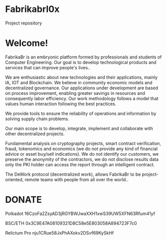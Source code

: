 # FabrikabrI0x
Project repository

# Welcome!
FabrikaBr is an embryonic platform formed by professionals and students of Computer Engineering. Our goal is to develop technological products and services that can improve people's lives..

We are enthusiastic about new technologies and their applications, mainly IA, IOT and Blockchain. We believe in community economic models and decentralized governance. Our applications under development are based on process improvement, enabling greater savings in resources and consequently labor efficiency. Our work methodology follows a model that values human interaction following the best practices.

We provide tools to ensure the reliability of operations and information by solving supply chain problems.

Our main scope is to develop, integrate, implement and collaborate with other decentralized projects.

Fundamental analysis on cryptography projects, smart contract verification, fraud, tokenomics and economics (we do not provide any kind of financial advice or asset buy/sell indications). We do not identify our customers, we preserve the anonymity of the contractors, we do not disclose results data only the PKI holder can access the report through an intelligent contract.

The DeWork protocol (decentralized work), allows FabrikaBr to be project-oriented, remote teams with people from all over the world..

# DONATE

Polkadot 16CzoFa2ZsyAD3jRGYBWJwaXXH1xwS39UW5XFN63Rfum41yf

BSC/ETH 0x3C9E47A08109321D8C58e5E803058A894723F7c0

Relictum Pro nju1CRue58JxPhAXokv2DSvf69KySkHf
